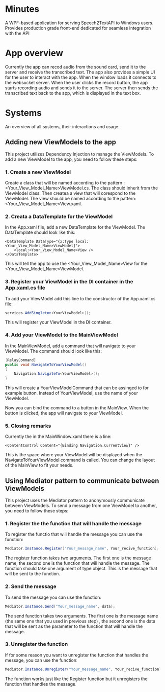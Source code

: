 # Minutes
A WPF-based application for serving Speech2TextAPI to Windows users. 
Provides production grade front-end dedicated for seamless integration with the API

# App overview
Currently the app can recod audio from the sound card, send it to the server and receive the transcribed text. The app also provides a simple UI for the user to interact with the app.
When the window loads it connects to the websocket server. When the user clicks the record button, the app starts recording audio and sends it to the server. The server then sends the transcribed text back to the app, which is displayed in the text box.

# Systems
An overview of all systems, their interactions and usage.

## Adding new ViewModels to the app
This project utilizes Dependency Injection to manage the ViewModels. To add a new ViewModel to the app, you need to follow these steps:
### 1. Create a new ViewModel
Create a class that will be named according to the pattern : <Your_View_Model_Name>ViewModel.cs. The class should inherit from the ViewModel class.
Then createa a view that will corespond to the ViewModel. The view should be named according to the pattern: <Your_View_Model_Name>View.xaml.
### 2. Creata a DataTemplate for the ViewModel
In the App.xaml file, add a new DataTemplate for the ViewModel. The DataTemplate should look like this:
```xaml
<DataTemplate DataType="{x:Type local:<Your_View_Model_Name>ViewModel}">
	<local:<Your_View_Model_Name>View />
</DataTemplate>
```
This will tell the app to use the <Your_View_Model_Name>View for the <Your_View_Model_Name>ViewModel.

### 3. Register your ViewModel in the DI container in the App.xaml.cs file
To add your ViewModel add this line to the constructor of the App.xaml.cs file:
```csharp
services.AddSingleton<YourViewModel>();
```
This will register your ViewModel in the DI container.

### 4. Add your ViewModel to the MainViewModel
In the MainViewModel, add a command that will navigate to your ViewModel. The command should look like this:
```csharp
[RelayCommand]
public void NavigateToYourViewModel()
{
	Navigation.NavigateTo<YourViewModel>();
}
```
This will create a YourViewModelCommand that can be assinged to for example button. Instead of YourViewModel, use the name of your ViewModel.

Now you can bind the command to a button in the MainView. When the button is clicked, the app will navigate to your ViewModel.

### 5. Closing remarks
Currently the in the MainWindow.xaml there is a line:
```xaml
<ContentControl Content="{Binding Navigation.CurrentView}" />
```
This is the space where your ViewModel will be displayed when the NavigateToYourViewModel command is called. You can change the layout of the MainView to fit your needs.

## Using Mediator pattern to communicate between ViewModels
This project uses the Mediator pattern to anonymously communicate between ViewModels. 
To send a message from one ViewModel to another, you need to follow these steps:
### 1. Register the the function that will handle the message
To register the functio that will handle the message you can use the function:
```csharp
Mediator.Instance.Register("Your_message_name", Your_recive_function);
```
The register function takes two arguments. The first one is the message name, 
the second one is the function that will handle the message. 
The function should take one argument of type object.
This is the message that will be sent to the function.

### 2. Send the message
To send the message you can use the function:
```csharp
Mediator.Instance.Send("Your_message_name", data);
```
The send function takes two arguments. The first one is the message name (the same one that you used in previous step)
, the second one is the data that will be sent as the parameter to the function that will handle the message.

### 3. Unregister the function
If for some reason you want to unregister the function that handles the message, you can use the function:
```csharp
Mediator.Instance.Unregister("Your_message_name", Your_recive_function);
```
The function works just like the Register function but it unregisters the function that handles the message.